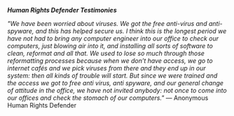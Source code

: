 ***Human Rights Defender Testimonies***

*"We have been worried about viruses. We got the free anti-virus and anti-spyware, and this has helped secure us. I think this is the longest period we have not had to bring any computer engineer into our office to check our computers, just blowing air into it, and installing all sorts of software to clean, reformat and all that. We used to lose so much through those reformatting processes because when we don’t have access, we go to internet cafés and we pick viruses from there and they end up in our system: then all kinds of trouble will start. But since we were trained and the access we got to free anti virus, anti spyware, and our general change of attitude in the office, we have not invited anybody: not once to come into our offices and check the stomach of our computers."*
— Anonymous Human Rights Defender
